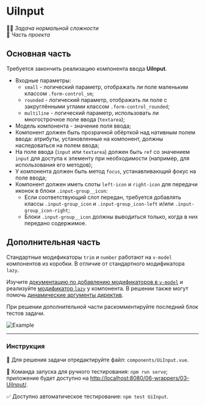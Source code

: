 # UiInput

👷🏻 _Задача нормальной сложности_\
💼 _Часть проекта_

<!--start_statement-->

## Основная часть

Требуется закончить реализацию компонента ввода **UiInput**.

- Входные параметры:
  - `small` - логический параметр, отображать ли поле маленьким классом `.form-control_sm`;
  - `rounded` - логический параметр, отображать ли поле с закруглёнными углами классом `.form-control_rounded`;
  - `multiline` - логический параметр, использовать ли многострочное поле ввода (`textarea`);
- Модель компонента - значение поля ввода;
- Компонент должен быть прозрачной обёрткой над нативным полем ввода: атрибуты, установленные на компонент, должны
  наследоваться на полем ввода;
- На поле ввода (`input` или `textarea`) должен быть `ref` со значением `input` для доступа к элементу при необходимости
  (например, для использования его методов);
- У компонента должен быть метод `focus`, устанавливающий фокус на поле ввода;
- Компонент должен иметь слоты `left-icon` и `right-icon` для передачи иконок в блоки `.input-group__icon`:
  - Если соответствующий слот передан, требуется добавлять классы `.input-group_icon` и `.input-group_icon-left` и/или
    `.input-group_icon-right`;
  - Блоки `.input-group__icon` должны выводиться только, когда в них передано содержимое.

## Дополнительная часть

Стандартные модификаторы `trim` и `number` работают на `v-model` компонентов из коробки. В отличие от стандартного
модификатора `lazy`.

Изучите
[документацию по добавлению модификаторов в `v-model`](https://v3.vuejs.org/guide/component-custom-events.html#handling-v-model-modifiers)
и реализуйте [модификатор `lazy`](https://v3.vuejs.org/guide/forms.html#lazy) у компонента. В решении также могут помочь
[динамические аргументы директив](https://v3.vuejs.org/guide/template-syntax.html#dynamic-arguments).

При решении дополнительной части раскомментируйте последний блок тестов задачи.

<img src="https://i.imgur.com/PpH8Dhh.gif" alt="Example" style="max-width: 100%" />

<!--end_statement-->

---

### Инструкция

📝 Для решения задачи отредактируйте файл: `components/UiInput.vue`.

🚀 Команда запуска для ручного тестирования: `npm run serve`;\
приложение будет доступно на [http://localhost:8080/06-wrappers/03-UiInput/](http://localhost:8080/06-wrappers/03-UiInput/).

✅ Доступно автоматическое тестирование: `npm test UiInput`.
